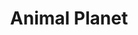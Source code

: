 ---
facebook: https://www.facebook.com/AnimalPlanet/
instagram: https://www.instagram.com/animalplanet/
logohandle: animalplanet
sort: animalplanet
title: Animal Planet
twitter: https://x.com/AnimalPlanet
website: https://www.animalplanet.com/
wikipedia: https://en.wikipedia.org/wiki/Animal_Planet
youtube: https://www.youtube.com/user/AnimalPlanetTV
---